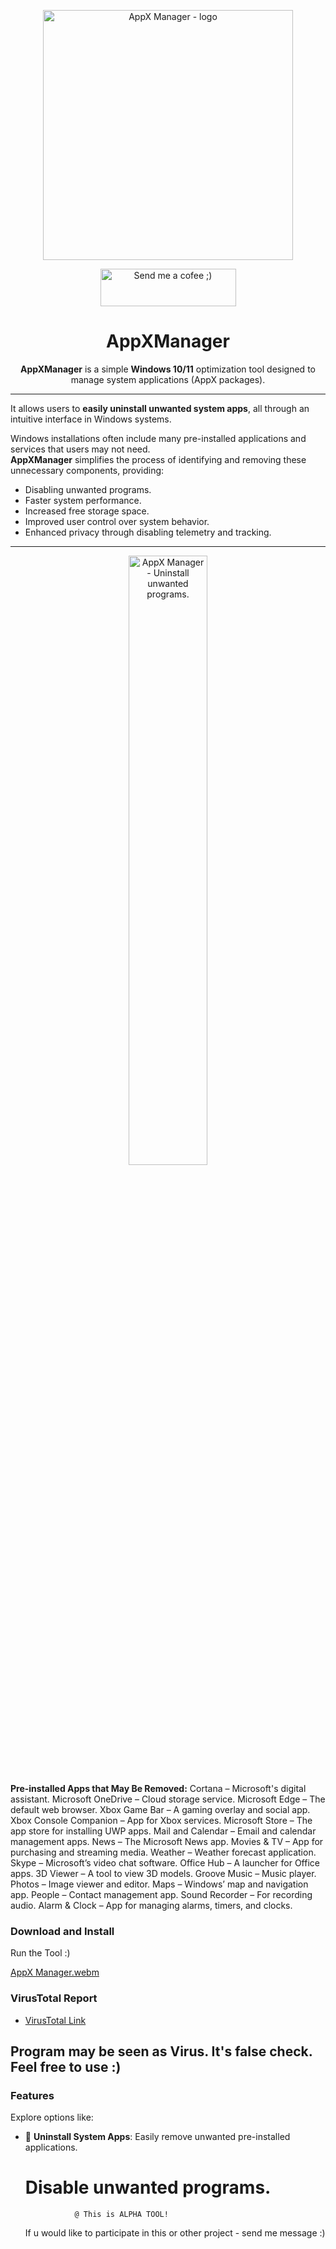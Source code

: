 <p align="center">
  <img src="https://github.com/user-attachments/assets/8929f8ec-f65a-4aee-bb2f-e8ea1893449b" alt="AppX Manager - logo" width="400">
</p>

<p align="center">
  <a href="https://www.buymeacoffee.com/BarTechPRO" target="_blank">
    <img src="https://cdn.buymeacoffee.com/buttons/v2/arial-yellow.png" alt="Send me a cofee ;)" style="height: 60px !important; width: 217px !important;">
  </a>
</p>

<h1 align="center">AppXManager</h1>
<p align="center">
  <b>AppXManager</b> is a simple <b>Windows 10/11</b> optimization tool designed to manage system applications (AppX packages).
</p>

---

It allows users to **easily uninstall unwanted system apps**, all through an intuitive interface in Windows systems.

Windows installations often include many pre-installed applications and services that users may not need.  
**AppXManager** simplifies the process of identifying and removing these unnecessary components, providing:
- Disabling unwanted programs.
- Faster system performance.
- Increased free storage space.
- Improved user control over system behavior.
- Enhanced privacy through disabling telemetry and tracking.

---

<p align="center">
  <img src="https://github.com/user-attachments/assets/f1e892b4-a32b-4bfe-85bc-bbf4b9f6252f" alt="AppX Manager - Uninstall unwanted programs." height="50%" width="50%">
</p>


<b>Pre-installed  Apps that May Be Removed:</b>
Cortana – Microsoft's digital assistant.
Microsoft OneDrive – Cloud storage service.
Microsoft Edge – The default web browser.
Xbox Game Bar – A gaming overlay and social app.
Xbox Console Companion – App for Xbox services.
Microsoft Store – The app store for installing UWP apps.
Mail and Calendar – Email and calendar management apps.
News – The Microsoft News app.
Movies & TV – App for purchasing and streaming media.
Weather – Weather forecast application.
Skype – Microsoft’s video chat software.
Office Hub – A launcher for Office apps.
3D Viewer – A tool to view 3D models.
Groove Music – Music player.
Photos – Image viewer and editor.
Maps – Windows’ map and navigation app.
People – Contact management app.
Sound Recorder – For recording audio.
Alarm & Clock – App for managing alarms, timers, and clocks.


### Download and Install
Run the Tool :)

[AppX Manager.webm](https://github.com/user-attachments/assets/5c41218c-2dbe-40f1-968b-26bbf06ddf7c)

### VirusTotal Report
- [VirusTotal Link](https://www.virustotal.com/gui/file/4b21f319405188502c4b664492b878b3feaf4d3ed4e2ce0fdfe5c0301b8de109)

Program may be seen as Virus. It's false check. Feel free to use :)
---

### Features
Explore options like:
- 🚮 **Uninstall System Apps**: Easily remove unwanted pre-installed applications.

                                
                                
  <h1>Disable unwanted programs.</h1>
                                
                                
                 @ This is ALPHA TOOL!

  If u would like to participate in this or other project - send me message :)
